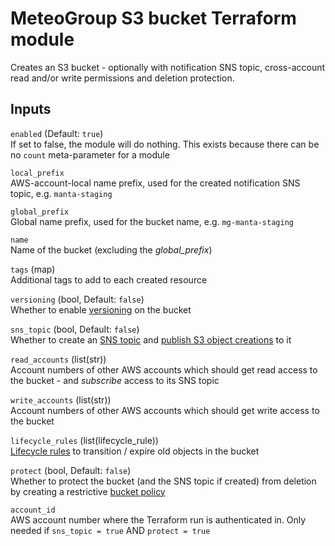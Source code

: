 # MeteoGroup S3 bucket Terraform module

Creates an S3 bucket - optionally with notification SNS topic, cross-account read
and/or write permissions and deletion protection.


## Inputs

`enabled` (Default: `true`)\
If set to false, the module will do nothing.
This exists because there can be no `count` meta-parameter for a module

`local_prefix`\
AWS-account-local name prefix, used for the created notification SNS topic,
e.g. `manta-staging`

`global_prefix`\
Global name prefix, used for the bucket name,
e.g. `mg-manta-staging`

`name`\
Name of the bucket (excluding the *global_prefix*)

`tags` (map)\
Additional tags to add to each created resource

`versioning` (bool, Default: `false`)\
Whether to enable
[versioning](https://docs.aws.amazon.com/AmazonS3/latest/dev/Versioning.html)
on the bucket

`sns_topic` (bool, Default: `false`)\
Whether to create an [SNS topic](https://docs.aws.amazon.com/sns/latest/dg/welcome.html)
and [publish S3 object creations](https://docs.aws.amazon.com/AmazonS3/latest/dev/NotificationHowTo.html)
to it

`read_accounts` (list(str))\
Account numbers of other AWS accounts which should get read access to the bucket -
and *subscribe* access to its SNS topic

`write_accounts` (list(str))\
Account numbers of other AWS accounts which should get write access to the bucket

`lifecycle_rules` (list(lifecycle_rule))\
[Lifecycle rules](https://www.terraform.io/docs/providers/aws/r/s3_bucket.html#lifecycle_rule)
to transition / expire old objects in the bucket

`protect` (bool, Default: `false`)\
Whether to protect the bucket (and the SNS topic if created) from deletion
by creating a restrictive
[bucket policy](https://docs.aws.amazon.com/AmazonS3/latest/user-guide/add-bucket-policy.html)

`account_id`\
AWS account number where the Terraform run is authenticated in.
Only needed if `sns_topic = true` AND `protect = true`

